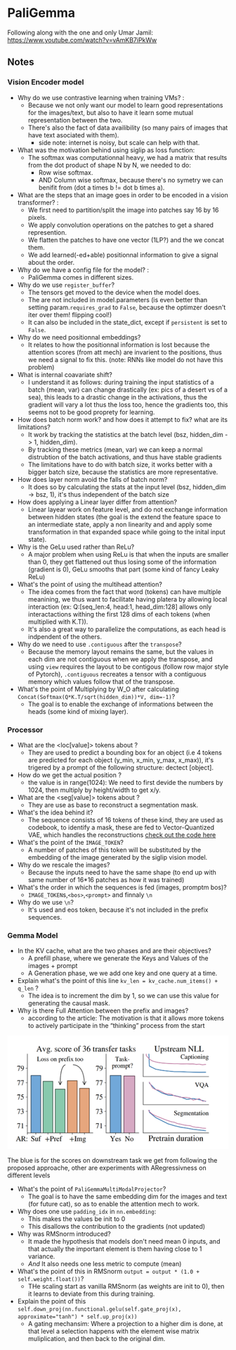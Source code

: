 # PaliGemma

Following along with the one and only Umar Jamil: https://www.youtube.com/watch?v=vAmKB7iPkWw

## Notes

### Vision Encoder model

- Why do we use contrastive learning when training VMs? :
  - Because we not only want our model to learn good representations for the images/text, but also to have it learn some mutual representation between the two.
  - There's also the fact of data availibility (so many pairs of images that have text asociated with them).
    - side note: internet is noisy, but scale can help with that.
- What was the motivation behind using siglip as loss function:
  - The softmax was computationnal heavy, we had a matrix that results from the dot product of shape N by N, we needed to do:
    - Row wise softmax.
    - AND Column wise softmax, because there's no symetry we can benifit from (dot a times b != dot b times a).
- What are the steps that an image goes in order to be encoded in a vision transformer? :
  - We first need to partition/split the image into patches say 16 by 16 pixels.
  - We apply convolution operations on the patches to get a shared represention.
  - We flatten the patches to have one vector (1LP?) and the we concat them.
  - We add learned(-ed+able) positionnal information to give a signal about the order.
- Why do we have a config file for the model? :
  - PaliGemma comes in different sizes.
- Why do we use `register_buffer`?
  - The tensors get moved to the device when the model does.
  - The are not included in model.parameters (is even better than setting param.`requires_grad` to `False`, because the optimzer doesn't iter over them! flipping cool!)
  - It can also be included in the state_dict, except if `persistent` is set to `False`.
- Why do we need positionnal embeddings?
  - It relates to how the positionnal information is lost because the attention scores (from att mech) are invarient to the positions, thus we need a signal to fix this. (note: RNNs like model do not have this problem)
- What is internal coavariate shift?
  - I understand it as follows: during training the input statistics of a batch (mean, var) can change drastically (ex: pics of a desert vs of a sea), this leads to a drastic change in the activations, thus the gradient will vary a lot thus the loss too, hence the gradients too, this seems not to be good proprety for learning.
- How does batch norm work? and how does it attempt to fix? what are its limitations?
  - It work by tracking the statistics at the batch level (bsz, hidden_dim -> 1, hidden_dim).
  - By tracking these metrics (mean, var) we can keep a normal distrubtion of the batch activations, and thus have stable gradients
  - The limitations have to do with batch size, it works better with a bigger batch size, because the statistics are more representative.
- How does layer norm avoid the falls of batch norm?
  - It does so by calculating the stats at the input level (bsz, hidden_dim -> bsz, 1), it's thus independent of the batch size
- How does applying a Linear layer differ from attention?
  - Linear layear work on feature level, and do not exchange information between hidden states (the goal is the extend the feature space to an intermediate state, apply a non linearity and and apply some transformation in that expanded space while going to the inital input state).
- Why is the GeLu used rather than ReLu?
  - A major problem when using ReLu is that when the inputs are smaller than 0, they get flattened out thus losing some of the information (gradient is 0), GeLu smooths that part (some kind of fancy Leaky ReLu)
- What's the point of using the multihead attention?
  - The idea comes from the fact that word (tokens) can have multiple meanining, we thus want to facilitate having platera by allowing local interaction (ex: Q:[seq_len:4, head:1, head_dim:128] allows only interactactions withing the first 128 dims of each tokens (when multiplied with K.T)).
  - It's also a great way to parallelize the computations, as each head is indpendent of the others.
- Why do we need to use `.contiguous` after the `transpose`?
  - Because the memory layout remains the same, but the values in each dim are not contiguous when we apply the transpose, and using `view` requires the layout to be contigous (follow row major style of Pytorch), `.contiguous`  recreates a tensor with a contiguous memory which values follow that of the transpose.
- What's the point of Multiplying by W_O after calculating `Concat(Softmax(Q*K.T/sqrt(hidden_dim))*V, dim=-1)`?
  - The goal is to enable the exchange of informations between the heads (some kind of mixing layer).

### Processor

- What are the <loc[value]> tokens about ?
  - They are used to predict a bounding box for an object (i.e 4 tokens are predicted for each object (y_min, x_min, y_max, x_max)), it's trigered by a prompt of the following structure: dectect [object].
- How do we get the actual position ?
  - the value is in range(1024): We need to first devide the numbers by 1024, then multiply by height/width to get x/y.
- What are the <seg[value]> tokens about ?
  - They are use as base to reconstruct a segmentation mask.
- What's the idea behind it?
  - The sequence consists of 16 tokens of these kind, they are used as codebook, to identify a mask, these are fed to Vector-Quantized VAE, which handles the reconstructions [check out the code here](https://huggingface.co/spaces/big-vision/paligemma/blob/main/paligemma_parse.py)
- What's the point of the `IMAGE_TOKEN`?
  - A number of patches of this token will be substituted by the embedding of the image generated by the siglip vision model.
- Why do we rescale the images?
  - Because the inputs need to have the same shape (to end up with same number of 16*16 patches as how it was trained)
- What's the order in which the sequences is fed (images, promptm bos)?
  - `IMAGE_TOKEN`s,`<bos>`,`<prompt>` and finnaly `\n`
- Why do we use `\n`?
  - It's used and eos token, because it's not included in the prefix sequences.

### Gemma Model

- In the KV cache, what are the two phases and are their objectives?
  - A prefill phase, where we generate the Keys and Values of the images + prompt
  - A Generation phase, we we add one key and one query at a time.
- Explain what's the point of this line `kv_len = kv_cache.num_items() + q_len` ?
  - The idea is to increment the dim by 1, so we can use this value for generating the causal mask.
- Why is there Full Attention between the prefix and images?
  - according to the article: The motivation is that it allows more tokens to actively participate in the “thinking” process from the start

![alt text](image.png)

The blue is for the scores on downstream task we get from following the proposed approache, other are experiments with ARegressivness on different levels

- What's the point of `PaliGemmaMultiModalProjector`?
  - The goal is to have the same embedding dim for the images and text (for future cat), so as to enable the attention mech to work.
- Why does one use `padding_idx` in  `nn.embedding`:
  - This makes the values be init to 0
  - This disallows the contribution to the gradients (not updated)
- Why was RMSnorm introduced?
  - It made the hypothesis that models don't need mean 0 inputs, and that actually the important element is them having close to 1 variance.
  - *And* It also needs one less metric to compute (mean)
- What's the point of this in RMSnorm `output = output * (1.0 + self.weight.float())`?
  - THe scaling start as vanilla RMSnorm (as weights are init to 0), then it learns to deviate from this during training.
- Explain the point of this `self.down_proj(nn.functional.gelu(self.gate_proj(x), approximate="tanh") * self.up_proj(x))`
  - A gating mechansim: Where a projection to a higher dim is done, at that level a selection happens with the element wise matrix muliplication, and then back to the original dim.
  